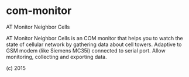 # com-monitor
AT Monitor Neighbor Cells

AT Monitor Neighbor Cells is an COM monitor that helps you to watch the state of cellular network by gathering data about cell towers. Adaptive to GSM modem (like Siemens MC35i) connected to serial port. Allow monitoring, collecting and exporting data.

(c) 2015
